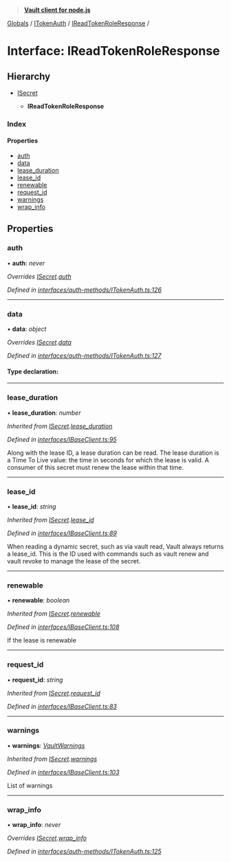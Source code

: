 > **[Vault client for node.js](../README.md)**

[Globals](../globals.md) / [ITokenAuth](../modules/itokenauth.md) / [IReadTokenRoleResponse](itokenauth.ireadtokenroleresponse.md) /

# Interface: IReadTokenRoleResponse

## Hierarchy

* [ISecret](isecret.md)

  * **IReadTokenRoleResponse**

### Index

#### Properties

* [auth](itokenauth.ireadtokenroleresponse.md#auth)
* [data](itokenauth.ireadtokenroleresponse.md#data)
* [lease_duration](itokenauth.ireadtokenroleresponse.md#lease_duration)
* [lease_id](itokenauth.ireadtokenroleresponse.md#lease_id)
* [renewable](itokenauth.ireadtokenroleresponse.md#renewable)
* [request_id](itokenauth.ireadtokenroleresponse.md#request_id)
* [warnings](itokenauth.ireadtokenroleresponse.md#warnings)
* [wrap_info](itokenauth.ireadtokenroleresponse.md#wrap_info)

## Properties

###  auth

• **auth**: *never*

*Overrides [ISecret](isecret.md).[auth](isecret.md#optional-auth)*

*Defined in [interfaces/auth-methods/ITokenAuth.ts:126](https://github.com/theogravity/vault-tacular/blob/c36eea1/src/interfaces/auth-methods/ITokenAuth.ts#L126)*

___

###  data

• **data**: *object*

*Overrides [ISecret](isecret.md).[data](isecret.md#optional-data)*

*Defined in [interfaces/auth-methods/ITokenAuth.ts:127](https://github.com/theogravity/vault-tacular/blob/c36eea1/src/interfaces/auth-methods/ITokenAuth.ts#L127)*

#### Type declaration:

___

###  lease_duration

• **lease_duration**: *number*

*Inherited from [ISecret](isecret.md).[lease_duration](isecret.md#lease_duration)*

*Defined in [interfaces/IBaseClient.ts:95](https://github.com/theogravity/vault-tacular/blob/c36eea1/src/interfaces/IBaseClient.ts#L95)*

Along with the lease ID, a lease duration can be read.
The lease duration is a Time To Live value: the time in seconds for
which the lease is valid. A consumer of this secret must renew the lease within that time.

___

###  lease_id

• **lease_id**: *string*

*Inherited from [ISecret](isecret.md).[lease_id](isecret.md#lease_id)*

*Defined in [interfaces/IBaseClient.ts:89](https://github.com/theogravity/vault-tacular/blob/c36eea1/src/interfaces/IBaseClient.ts#L89)*

When reading a dynamic secret, such as via vault read, Vault always returns a lease_id.
This is the ID used with commands such as vault renew and vault revoke to manage the
lease of the secret.

___

###  renewable

• **renewable**: *boolean*

*Inherited from [ISecret](isecret.md).[renewable](isecret.md#renewable)*

*Defined in [interfaces/IBaseClient.ts:108](https://github.com/theogravity/vault-tacular/blob/c36eea1/src/interfaces/IBaseClient.ts#L108)*

If the lease is renewable

___

###  request_id

• **request_id**: *string*

*Inherited from [ISecret](isecret.md).[request_id](isecret.md#request_id)*

*Defined in [interfaces/IBaseClient.ts:83](https://github.com/theogravity/vault-tacular/blob/c36eea1/src/interfaces/IBaseClient.ts#L83)*

___

###  warnings

• **warnings**: *[VaultWarnings](../globals.md#vaultwarnings)*

*Inherited from [ISecret](isecret.md).[warnings](isecret.md#warnings)*

*Defined in [interfaces/IBaseClient.ts:103](https://github.com/theogravity/vault-tacular/blob/c36eea1/src/interfaces/IBaseClient.ts#L103)*

List of warnings

___

###  wrap_info

• **wrap_info**: *never*

*Overrides [ISecret](isecret.md).[wrap_info](isecret.md#optional-wrap_info)*

*Defined in [interfaces/auth-methods/ITokenAuth.ts:125](https://github.com/theogravity/vault-tacular/blob/c36eea1/src/interfaces/auth-methods/ITokenAuth.ts#L125)*